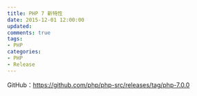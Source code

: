 ```yaml
---
title: PHP 7 新特性
date: 2015-12-01 12:00:00
updated:
comments: true
tags:
- PHP
categories:
- PHP
- Release
---
```


GitHub：https://github.com/php/php-src/releases/tag/php-7.0.0

<!--more-->
